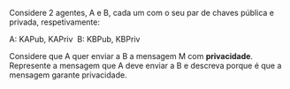 Considere 2 agentes, A e B, cada um com o seu par de chaves pública e privada, respetivamente:

A: KAPub, KAPriv  B: KBPub, KBPriv

Considere que A quer enviar a B a mensagem M com **privacidade**. Represente a mensagem que A deve enviar a B e descreva porque é que a mensagem garante privacidade.